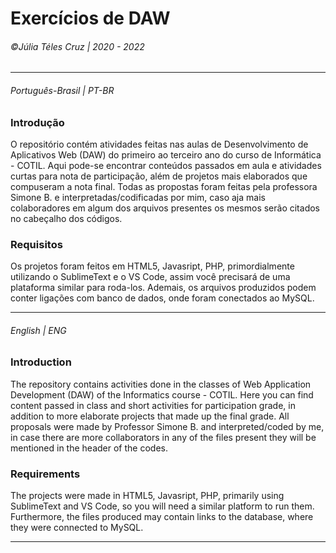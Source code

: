 # Exercícios de DAW
###### &copy;Júlia Téles Cruz | 2020 - 2022
________

###### Português-Brasil | PT-BR
### Introdução
O repositório contém atividades feitas nas aulas de Desenvolvimento de Aplicativos Web (DAW) do primeiro ao terceiro ano do curso de Informática - COTIL. 
Aqui pode-se encontrar conteúdos passados em aula e atividades curtas para nota de participação, além de projetos mais elaborados que compuseram a nota final.
Todas as propostas foram feitas pela professora Simone B. e interpretadas/codificadas por mim, caso aja mais colaboradores em algum dos arquivos presentes
os mesmos serão citados no cabeçalho dos códigos. 

### Requisitos
Os projetos foram feitos em HTML5, Javasript, PHP, primordialmente utilizando o SublimeText e o VS Code, assim você precisará de uma plataforma similar para roda-los. 
Ademais, os arquivos produzidos podem conter ligações com banco de dados, onde foram conectados ao MySQL.
________

###### English | ENG
### Introduction
The repository contains activities done in the classes of Web Application Development (DAW) of the Informatics course - COTIL.
Here you can find content passed in class and short activities for participation grade, in addition to more elaborate projects that made up the final grade.
All proposals were made by Professor Simone B. and interpreted/coded by me, in case there are more collaborators in any of the files present
they will be mentioned in the header of the codes.

### Requirements
The projects were made in HTML5, Javasript, PHP, primarily using SublimeText and VS Code, so you will need a similar platform to run them.
Furthermore, the files produced may contain links to the database, where they were connected to MySQL.

________
